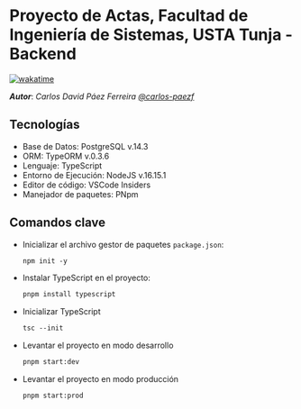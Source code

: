# Proyecto de Actas, Facultad de Ingeniería de Sistemas, USTA Tunja - Backend

[![wakatime](https://wakatime.com/badge/user/8ef73281-6d0a-4758-af11-fd880ca3009c/project/3817ded8-ee31-4fa1-9066-845ba7c39864.svg?style=for-the-badge)](https://wakatime.com/badge/user/8ef73281-6d0a-4758-af11-fd880ca3009c/project/3817ded8-ee31-4fa1-9066-845ba7c39864)

***Autor***: *Carlos David Páez Ferreira [@carlos-paezf](https://github.com/carlos-paezf)*

## Tecnologías

- Base de Datos: PostgreSQL v.14.3
- ORM: TypeORM v.0.3.6
- Lenguaje: TypeScript
- Entorno de Ejecución: NodeJS v.16.15.1
- Editor de código: VSCode Insiders
- Manejador de paquetes: PNpm

## Comandos clave

- Inicializar el archivo gestor de paquetes `package.json`:

  ```txt
  npm init -y
  ```

- Instalar TypeScript en el proyecto:

  ```txt
  pnpm install typescript
  ```

- Inicializar TypeScript

  ```txt
  tsc --init
  ```

- Levantar el proyecto en modo desarrollo

  ```txt
  pnpm start:dev
  ```

- Levantar el proyecto en modo producción

  ```txt
  pnpm start:prod
  ```
